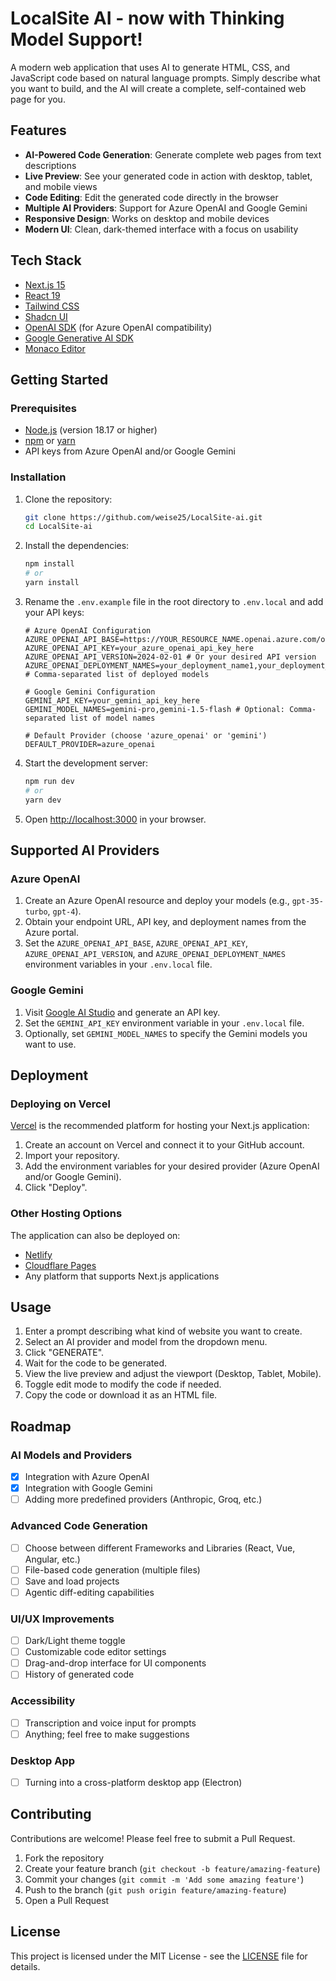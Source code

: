 # LocalSite AI - now with Thinking Model Support!


A modern web application that uses AI to generate HTML, CSS, and JavaScript code based on natural language prompts. Simply describe what you want to build, and the AI will create a complete, self-contained web page for you.

## Features

- **AI-Powered Code Generation**: Generate complete web pages from text descriptions
- **Live Preview**: See your generated code in action with desktop, tablet, and mobile views
- **Code Editing**: Edit the generated code directly in the browser
- **Multiple AI Providers**: Support for Azure OpenAI and Google Gemini
- **Responsive Design**: Works on desktop and mobile devices
- **Modern UI**: Clean, dark-themed interface with a focus on usability

## Tech Stack

- [Next.js 15](https://nextjs.org/)
- [React 19](https://react.dev/)
- [Tailwind CSS](https://tailwindcss.com/)
- [Shadcn UI](https://ui.shadcn.com/)
- [OpenAI SDK](https://github.com/openai/openai-node) (for Azure OpenAI compatibility)
- [Google Generative AI SDK](https://github.com/google/generative-ai-js)
- [Monaco Editor](https://microsoft.github.io/monaco-editor/)

## Getting Started

### Prerequisites

- [Node.js](https://nodejs.org/) (version 18.17 or higher)
- [npm](https://www.npmjs.com/) or [yarn](https://yarnpkg.com/)
- API keys from Azure OpenAI and/or Google Gemini

### Installation

1. Clone the repository:
   ```bash
   git clone https://github.com/weise25/LocalSite-ai.git
   cd LocalSite-ai
   ```

2. Install the dependencies:
   ```bash
   npm install
   # or
   yarn install
   ```

3. Rename the `.env.example` file in the root directory to `.env.local` and add your API keys:
   ```
   # Azure OpenAI Configuration
   AZURE_OPENAI_API_BASE=https://YOUR_RESOURCE_NAME.openai.azure.com/openai/deployments/YOUR_DEPLOYMENT_NAME
   AZURE_OPENAI_API_KEY=your_azure_openai_api_key_here
   AZURE_OPENAI_API_VERSION=2024-02-01 # Or your desired API version
   AZURE_OPENAI_DEPLOYMENT_NAMES=your_deployment_name1,your_deployment_name2 # Comma-separated list of deployed models

   # Google Gemini Configuration
   GEMINI_API_KEY=your_gemini_api_key_here
   GEMINI_MODEL_NAMES=gemini-pro,gemini-1.5-flash # Optional: Comma-separated list of model names

   # Default Provider (choose 'azure_openai' or 'gemini')
   DEFAULT_PROVIDER=azure_openai
   ```

4. Start the development server:
   ```bash
   npm run dev
   # or
   yarn dev
   ```

5. Open [http://localhost:3000](http://localhost:3000) in your browser.

## Supported AI Providers

### Azure OpenAI

1. Create an Azure OpenAI resource and deploy your models (e.g., `gpt-35-turbo`, `gpt-4`).
2. Obtain your endpoint URL, API key, and deployment names from the Azure portal.
3. Set the `AZURE_OPENAI_API_BASE`, `AZURE_OPENAI_API_KEY`, `AZURE_OPENAI_API_VERSION`, and `AZURE_OPENAI_DEPLOYMENT_NAMES` environment variables in your `.env.local` file.

### Google Gemini

1. Visit [Google AI Studio](https://aistudio.google.com/app/apikey) and generate an API key.
2. Set the `GEMINI_API_KEY` environment variable in your `.env.local` file.
3. Optionally, set `GEMINI_MODEL_NAMES` to specify the Gemini models you want to use.

## Deployment

### Deploying on Vercel

[Vercel](https://vercel.com) is the recommended platform for hosting your Next.js application:

1. Create an account on Vercel and connect it to your GitHub account.
2. Import your repository.
3. Add the environment variables for your desired provider (Azure OpenAI and/or Google Gemini).
4. Click "Deploy".

### Other Hosting Options

The application can also be deployed on:
- [Netlify](https://netlify.com)
- [Cloudflare Pages](https://pages.cloudflare.com)
- Any platform that supports Next.js applications

## Usage

1. Enter a prompt describing what kind of website you want to create.
2. Select an AI provider and model from the dropdown menu.
3. Click "GENERATE".
4. Wait for the code to be generated.
5. View the live preview and adjust the viewport (Desktop, Tablet, Mobile).
6. Toggle edit mode to modify the code if needed.
7. Copy the code or download it as an HTML file.

## Roadmap

### AI Models and Providers
- [x] Integration with Azure OpenAI
- [x] Integration with Google Gemini
- [ ] Adding more predefined providers (Anthropic, Groq, etc.)

### Advanced Code Generation
- [ ] Choose between different Frameworks and Libraries (React, Vue, Angular, etc.)
- [ ] File-based code generation (multiple files)
- [ ] Save and load projects
- [ ] Agentic diff-editing capabilities

### UI/UX Improvements
- [ ] Dark/Light theme toggle
- [ ] Customizable code editor settings
- [ ] Drag-and-drop interface for UI components
- [ ] History of generated code

### Accessibility
- [ ] Transcription and voice input for prompts
- [ ] Anything; feel free to make suggestions 

### Desktop App
- [ ] Turning into a cross-platform desktop app (Electron)


## Contributing

Contributions are welcome! Please feel free to submit a Pull Request.

1. Fork the repository
2. Create your feature branch (`git checkout -b feature/amazing-feature`)
3. Commit your changes (`git commit -m 'Add some amazing feature'`)
4. Push to the branch (`git push origin feature/amazing-feature`)
5. Open a Pull Request

## License

This project is licensed under the MIT License - see the [LICENSE](LICENSE) file for details.

